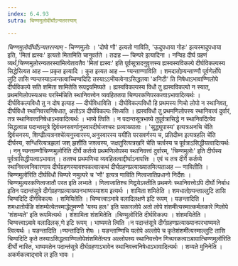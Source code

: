 ```yaml
---
index: 6.4.93
sutra: चिण्णमुलोर्दीर्घोऽन्यतरस्याम्

---
```

_चिण्णमुलोर्दीर्घोऽन्यतरस्याम्_ - चिण्णमुलोः । 'दोषो णौ' इत्यतो णाविति, 'ऊदुपधाया गोहः' इत्यस्मादुपधाया इति, 'मितां ह्यस्वः' इत्यतो मितामिति चानुवर्तते । तदाह —  चिण्परे इत्यादिना । नन्विह दीर्घ ग्रहणं व्यर्थं,चिण्णमुलोरन्यतरस्या॑मित्येतावतैव 'मितां ह्यस्वः' इति पूर्वसूत्रादनुवृत्तस्य ह्यस्वस्यविकल्पे दीर्घविकल्पस्य सिद्धेरित्यत आह — प्रकृत इत्यादि । कुत इत्यत आह —  ण्यन्ताण्णाविति । शमदातोण्र्यन्ताण्णौ पूर्वणेर्लोपे लुटि तासि ण्यन्तस्याऽजन्तत्वाच्चिण्वदिटि तस्याऽ‌ऽभीयत्वेनाऽसिद्धतया 'अनिटी' ति निषेधाऽभावाण्णिलोपे दीर्घविकल्पे सति शमिता शामितेति रूपद्वयमिष्यते । ह्यस्वविकल्पस्य विधौ तु ह्यस्वविकल्पो न स्यात्, प्रथमणिलोपस्यअचः परस्मि॑न्निति स्थानिवत्त्वेन व्यवहिततया चिण्परकणिपरकत्वाऽभावादित्यर्थः । दीर्घविकल्पविधौ तु न दोष इत्याह —  दीर्घविधाविति । दीर्घविकल्पविधौ हि प्रथमस्य णिचो लोपो न स्थानिवत्, दीर्घविधौ स्थानिवत्त्वनिषेधात्, अतोऽत्र दीर्घविकल्पः सिध्यति । ह्यस्वविधौ तु प्रथमणिलोपस्य स्थानिवत्त्वं दुर्वारं, तत्र स्थानिवत्त्वनिषेधाऽभावादित्यर्थः । भाष्ये त्विति । न पदान्तसूत्रभाष्ये तुपूर्वत्रासिद्धे न स्थानिवदि॑त्येव सिद्धत्वान्न पदान्तसूत्रे द्विर्वचनसवर्णानुस्वारदीर्घजश्चरः प्रत्याख्याताः । 'सुद्ध्युपास्य' इत्यत्रअनचि चे॑ति द्विर्वचनस्य, शिण्ढीत्यत्रनश्चे॑त्यनुस्वारस्य,अनुस्वारस्य ययी॑ति परसवर्णस्य च, प्रतिदीब्न इत्यत्रहलि चे॑ति दीर्घस्य, सग्धिरित्यत्रझलां जश् झशी॑ति जश्त्वस्य, जक्षतुरित्यत्रखरि चे॑ति चर्त्वस्य च पूर्वत्राऽसिद्धीयत्वादित्यर्थः । ननु ण्यन्ताण्णौचिण्णमुलो॑रिति दीर्घे कर्तव्ये प्रथमणिलोपस्य स्थानिवत्त्वं दुर्वारम्, 'चिण्णमुलोः' इति दीर्घस्य पूर्वत्रासिद्धीयत्वाऽभावात् । ततश्च प्रथमणिचा व्यवहितत्वाद्दीर्घाऽनापत्तिः । एवं च तत्र दीर्गे कर्तव्ये स्थानिवत्त्वनिवारणाय दीर्घग्रहणस्यावश्यकत्वात्कथं दीर्घग्रहणप्रत्याख्यातमित्यताअह —  णावितीति ।चिण्णमुलो॑रिति दीर्घविधौ चिण्परे णमुल्परे च 'णौ' इत्यत्र णाविति णित्वजातिप्रधानो निर्देशः । चिण्णमुल्परकणित्वजातौ परत इति लभ्यते । णित्वजातिश्च णिद्वयेऽस्तीति प्रथमणेः स्थानिवत्त्वेऽपि दीर्घो निर्बाध इतिन पदान्त॑सूत्रे दीर्गग्रहणप्रत्याख्यानभाष्यस्याशय इत्यर्थः । शामिता शमितेति । शमधातोण्र्यन्ताल्लुटि तासि चिण्वदिटि दीर्गविकल्पः । शमियितेति । चिण्वत्त्वाऽभावे वलादिलक्षणे इटि रूपम् । यङन्तादिति । शमधातोर्यङि शंशम्येत्येतस्माद्धेतुमण्णौ 'यस्य हलः' इति यकारलोपे अतो लोपे शंशमीत्यस्मात्कर्मलकारे णिलोपे 'शंशम्यते' इति रूपमित्यर्थः । शंशामिता शंशमितेति ।चिण्मुलो॑रिति दीर्घविकल्पः । शंशमयितेति । चिण्वत्त्वाऽबावे वलादिलक्,णे इटि रूपम् । भाष्यमते त्विति ।न पदान्त॑सूत्रे दीर्गग्रहणप्रत्याख्यानपरभाष्यमते त्वित्यर्थः । यङन्तादिति ।ण्यन्ता॑दिति शेषः । यङन्ताण्णिचि यलोपे अल्लोपे च कृतेशंशमी॑त्यस्माल्लुटि तासि चिण्वदिटि कृते तस्याऽसिद्धत्वाण्णिलोपेशंशमिते॑त्यत्र अल्लोपस्य स्थानिवत्त्वेन णिच्परकत्वाऽबावात्चिण्णमुलो॑रिति दीर्घो नास्ति, भाष्यमतेन पदान्त॑सूत्रे दीर्घग्रहणाऽभावेन स्थानिवत्त्वनिषेधाऽभावादित्यर्थः । शम्यते मुनिनेति । अकर्मकत्वाद्भावे ल इति भावः ।